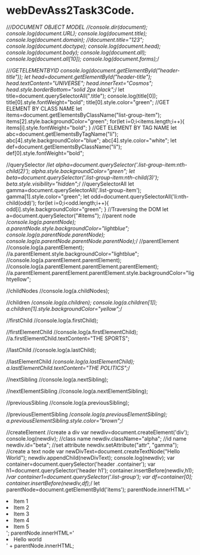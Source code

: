 # webDevAss2Task3Code.
/*//DOCUMENT OBJECT MODEL
//console.dir(document);
console.log(document.URL);
console.log(document.title);
console.log(document.domain);
//document.title="123";
console.log(document.doctype);
console.log(document.head);
console.log(document.body);
console.log(document.all);
console.log(document.all[10]);
console.log(document.forms);*/

/*//GETELEMENTBYID
console.log(document.getElementById("header-title"));
let head=document.getElementById("header-title");
head.textContent="UNIVERSE";
head.innerText="Cosmos";
head.style.borderBottom="solid 2px black";*/
let title=document.querySelectorAll(".title");
console.log(title[0]);
title[0].style.fontWeight="bold";
title[0].style.color="green";
//GET ELEMENT BY CLASS NAME
let items=document.getElementsByClassName("list-group-item");
items[2].style.backgroundColor="green";
for(let i=0;i<items.length;i++){
    items[i].style.fontWeight="bold";
}
//GET ELEMENT BY TAG NAME
let abc=document.getElementsByTagName("li");
abc[4].style.backgroundColor="blue";
abc[4].style.color="white";
let def=document.getElementsByClassName("li");
def[0].style.fontWeight="bold";

//querySelector
/*let alpha=document.querySelector('.list-group-item:nth-child(2)');
alpha.style.backgroundColor="green";
let beta=document.querySelector('.list-group-item:nth-child(3)');
beta.style.visibility="hidden";*/
//querySelectorAll
let gamma=document.querySelectorAll('.list-group-item');
gamma[1].style.color="green";
let odd=document.querySelectorAll('li:nth-child(odd)');
for(let i=0;i<odd.length;i++){
    odd[i].style.backgroundColor="green";
}
//Traversing the DOM
let a=document.querySelector("#items");
//parent node
/*console.log(a.parentNode);
a.parentNode.style.backgroundColor="lightblue";
console.log(a.parentNode.parentNode);
console.log(a.parentNode.parentNode.parentNode);*/
//parentElement
//console.log(a.parentElement);
//a.parentElement.style.backgroundColor="lightblue";
//console.log(a.parentElement.parentElement);
//console.log(a.parentElement.parentElement.parentElement);
//a.parentElement.parentElement.parentElement.style.backgroundColor="lightyellow";

//childNodes
//console.log(a.childNodes);

//children
/*console.log(a.children);
console.log(a.children[1]);
a.children[1].style.backgroundColor="yellow";*/

//firstChild
//console.log(a.firstChild);

//firstElementChild
//console.log(a.firstElementChild);
//a.firstElementChild.textContent="THE SPORTS";

//lastChild
//console.log(a.lastChild);

//lastElementChild
/*console.log(a.lastElementChild);
a.lastElementChild.textContent="THE POLITICS";*/

//nextSibling
//console.log(a.nextSibling);

//nextElementSibling
//console.log(a.nextElementSibling);

//previousSibling
//console.log(a.previousSibling);

//previousElementSibling
/*console.log(a.previousElementSibling);
a.previousElementSibling.style.color="brown";*/

//createElement
//create a div
var newdiv=document.createElement('div');
console.log(newdiv);
//class name
newdiv.className="alpha";
//id name
newdiv.id="beta";
//set attribute
newdiv.setAttribute("attr", "gamma");
//create a text node
var newDivText=document.createTextNode("Hello World");
newdiv.appendChild(newDivText);
console.log(newdiv);
var container=document.querySelector('header .container');
var h1=document.querySelector('header h1');
container.insertBefore(newdiv,h1);
/*var container1=document.querySelector('.list-group');
var df=container[0];
container.insertBefore(newdiv,df);*/
let parentNode=document.getElementById('items');
parentNode.innerHTML='<li class="list-group-item">Item 1</li><li class="list-group-item">Item 2</li><li class="list-group-item">Item 3</li><li class="list-group-item">Item 4</li><li class="li">Item 5</li>';
parentNode.innerHTML='<li>Hello world</li>' + parentNode.innerHTML;


